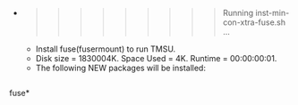 * >>>>>>>>> Running inst-min-con-xtra-fuse.sh ...
  * Install fuse(fusermount) to run TMSU.
  * Disk size = 1830004K. Space Used = 4K. Runtime = 00:00:00:01.
  * The following NEW packages will be installed:
  ```bash
fuse*
  ```
